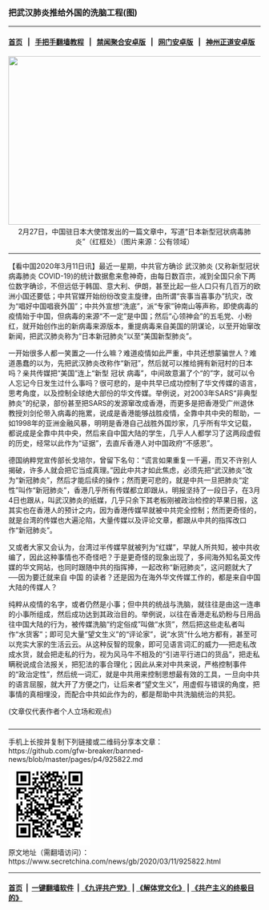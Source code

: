 ### 把武汉肺炎推给外国的洗脑工程(图)
------------------------

#### [首页](https://github.com/gfw-breaker/banned-news/blob/master/README.md) &nbsp;&nbsp;|&nbsp;&nbsp; [手把手翻墙教程](https://github.com/gfw-breaker/guides/wiki) &nbsp;&nbsp;|&nbsp;&nbsp; [禁闻聚合安卓版](https://github.com/gfw-breaker/bn-android) &nbsp;&nbsp;|&nbsp;&nbsp; [网门安卓版](https://github.com/oGate2/oGate) &nbsp;&nbsp;|&nbsp;&nbsp; [神州正道安卓版](https://github.com/SzzdOgate/update) 



<div class="article_right" style="fone-color:#000">
 <p style="text-align: center;">
  <img alt="" src="//img3.secretchina.com/pic/2020/3-5/p2641221a632933692-ss.jpg" style="height:337px; width:600px"/>
  <br>
   2月27日，中国驻日本大使馆发出的一篇文章中，写道“日本新型冠状病毒肺炎”（红框处）（图片来源：公有领域）
   <span id="hideid" name="hideid" style="color:red;display:none;">
    <span href="https://www.secretchina.com">
    </span>
   </span>
  </br>
 </p>
 <div id="txt-mid1-t21-2017">
  

---


  </div>
 </div>
 <p>
  【看中国2020年3月11日讯】最近一星期，中共官方确诊
  <span href="https://www.secretchina.com/news/gb/tag/武汉肺炎" target="_blank">
   武汉肺炎
  </span>
  (又称新型冠状病毒肺炎 COVID-19)的统计数据愈来愈神奇，由每日数百宗，减到全国只余下两位数字确诊，不但远低于韩国、意大利、伊朗，甚至比起一些人口只有几百万的欧洲小国还要低；中共官媒开始纷纷改变主旋律，由所谓“丧事当喜事办”抗灾，改为“唱好中国唱衰外国”；中共外宣想“洗底”，派“专家”钟南山等声称，即使病毒的疫情始于中国，但病毒的来源“不一定”是中国；然后“心领神会”的五毛党、小粉红，就开始创作出的新病毒来源版本，重提病毒来自美国的阴谋论，以至开始窜改新闻，把武汉肺炎称为“日本新冠肺炎”以至“美国新型肺炎”。
  <span id="hideid" name="hideid" style="color:red;display:none;">
   <span href="https://www.secretchina.com">
   </span>
  </span>
 </p>
 <p>
  一开始很多人都一笑置之──什么嘛？难道疫情如此严重，中共还想蒙骗世人？难道愚蠢的以为，先把武汉肺炎改称作“新冠”，然后就可以推给拥有新冠村的日本吗？亲共传媒把“美国”连上“新型
  <span href="https://www.secretchina.com/news/gb/tag/冠状" target="_blank">
   冠状
  </span>
  病毒”，中间故意漏了个“的”字，就可以令人忘记今日发生过什么事吗？很可悲的，是中共早已成功控制了华文传媒的语言，思考角度，以及控制全球绝大部份的华文传媒。举例说，对2003年SARS“非典型肺炎”的纪录，部份甚至把SARS的发源窜改成香港，而更多是把香港受广州退休教授刘剑伦带入病毒的拖累，说成是香港能够战胜疫情，全靠中共中央的帮助，一如1998年的亚洲金融风暴，明明是香港自己战胜外国炒家，几乎所有华文记载，都说成是全靠中共中央，然后来自中国大陆的学生，几乎人人都学习了这两段虚假的历史，经常以此作为“证据”，去直斥香港人对中国政府“不感恩”。
 </p>
 <p>
  德国纳粹党宣传部长戈培尔，曾留下名句：“谎言如果重复一千遍，而又不许别人揭破，许多人就会把它当成真理。”因此中共才如此焦虑，必须先把“武汉肺炎”改为“新冠肺炎”，然后才能后续的操作；然而更可悲的，就是中共一旦把肺炎“定性”叫作“新冠肺炎”，香港几乎所有传媒都立即跟从，明报坚持了一段日子，在3月4日也跟从，叫武汉肺炎的纸媒，几乎只余下其老板刚被政治检控的苹果日报，这其实也在香港人的预计之内，因为香港传媒早就被中共完全控制；然而更奇怪的，就是台湾的传媒也大遍沦陷，大量传媒以及评论文章，都跟从中共的指挥改口作“新冠肺炎”。
 </p>
 <p>
  又或者大家又会认为，台湾过半传媒早就被列为“红媒”，早就人所共知，被中共收编了，因此这种事情也不奇怪吧？于是更奇怪的现象出现了，多间海外知名英文传媒的华文网站，也同时跟随中共的指挥捧，一起改称“新冠肺炎”，这问题就大了──因为要迁就来自
  <span href="https://www.secretchina.com" target="_blank">
   中国
  </span>
  的读者？还是因为在海外华文传媒工作的，都是来自中国大陆的传媒人？
 </p>
 <p>
  纯粹从疫情的名字，或者仍然是小事；但中共的统战与洗脑，就往往是由这一连串的小事所组成，然后成功达到其政治目的。举例说，以往在香港走私奶粉与日用品往中国大陆的行为，被传媒洗脑“约定俗成”叫做“水货”，然后把这些走私者叫作“水货客”；即可见大量“望文生义”的“评论家”，说“水货”什么地方都有，甚至可以充实大家的生活云云。从这种反智的现象，即可见语言词汇的威力──把走私改成水货，就会把走私的行为，视为风马牛不相及的“引进平行进口的货品”，把走私瞒税说成合法报关，把犯法的事合理化；因此从来对中共来说，严格控制事件的“政治定性”，然后统一词汇，就是中共用来控制思想最有效的工具，一旦向中共的语言屈服，就大开了方便之门，让后来者“望文生义”，用虚假与错误的角度，把事情的真相埋没，而配合中共如此作为的，都是帮助中共洗脑统治的共犯。
 </p>
 (文章仅代表作者个人立场和观点)
 <center>
  <div>
   <div id="txt-mid2-t22-2017" style="display: block;  max-height: 351px;  overflow: hidden;">
    <div id="SC-21xxx">
    </div>
    <ins class="adsbygoogle" data-ad-client="ca-pub-1276641434651360" data-ad-format="auto" data-ad-slot="4301710469" data-full-width-responsive="true" style="display:block">
    </ins>
   </div>
  </div>
 </center>
 <div style="padding-top:12px;">
 </div>
</div>

<hr/>
手机上长按并复制下列链接或二维码分享本文章：<br/>
https://github.com/gfw-breaker/banned-news/blob/master/pages/p4/925822.md <br/>
<a href='https://github.com/gfw-breaker/banned-news/blob/master/pages/p4/925822.md'><img src='https://github.com/gfw-breaker/banned-news/blob/master/pages/p4/925822.md.png'/></a> <br/>
原文地址（需翻墙访问）：https://www.secretchina.com/news/gb/2020/03/11/925822.html


------------------------
#### [首页](https://github.com/gfw-breaker/banned-news/blob/master/README.md) &nbsp;|&nbsp; [一键翻墙软件](https://github.com/gfw-breaker/nogfw/blob/master/README.md) &nbsp;| [《九评共产党》](https://github.com/gfw-breaker/9ping.md/blob/master/README.md#九评之一评共产党是什么) | [《解体党文化》](https://github.com/gfw-breaker/jtdwh.md/blob/master/README.md) | [《共产主义的终极目的》](https://github.com/gfw-breaker/gczydzjmd.md/blob/master/README.md)


<img src='http://gfw-breaker.win/banned-news/pages/p4/925822.md' width='0px' height='0px'/>